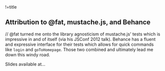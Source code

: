 !=title

## Attribution to @fat, mustache.js, and Behance
// @fat turned me onto the library agnosticism of mustache.js' tests which is impressive in and of itself (via his JSConf 2012 talk). Behance has a fluent and expressive interface for their tests which allows for quick commands like `login` and `goToHomepage`. Those two combined and ultimately lead me down this windy road.

Slides available at...